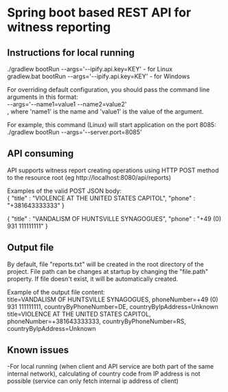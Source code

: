 # Spring boot based REST API for witness reporting

## Instructions for local running
./gradlew bootRun --args='--ipify.api.key=KEY'  - for Linux  
gradlew.bat bootRun --args='--ipify.api.key=KEY'  - for Windows  

For overriding default configuration, you should pass the command line arguments in this format:  
--args='--name1=value1 --name2=value2'  
, where 'name1' is the name and 'value1' is the value of the argument.  

For example, this command (Linux) will start application on the port 8085:
./gradlew bootRun --args='--server.port=8085'

## API consuming
API supports witness report creating operations using HTTP POST method to the resource root (eg http://localhost:8080/api/reports)

Examples of the valid POST JSON body:  
{
    "title" : "VIOLENCE AT THE UNITED STATES CAPITOL",
    "phone" : "+381643333333"
}  

{
"title" : "VANDALISM OF HUNTSVILLE SYNAGOGUES",
"phone" : "+49 (0) 931 111111111"
}

## Output file
By default, file "reports.txt" will be created in the root directory of the project. File path can be changes at startup by changing the "file.path" property. If file doesn't exist, it will be automatically created.

Example of the output file content:  
title=VANDALISM OF HUNTSVILLE SYNAGOGUES, phoneNumber=+49 (0) 931 111111111, countryByPhoneNumber=DE, countryByIpAddress=Unknown  
title=VIOLENCE AT THE UNITED STATES CAPITOL, phoneNumber=+381643333333, countryByPhoneNumber=RS, countryByIpAddress=Unknown

## Known issues
-For local running (when client and API service are both part of the same internal network), calculating of country code from IP address is not possible (service can only fetch internal ip address of client)
